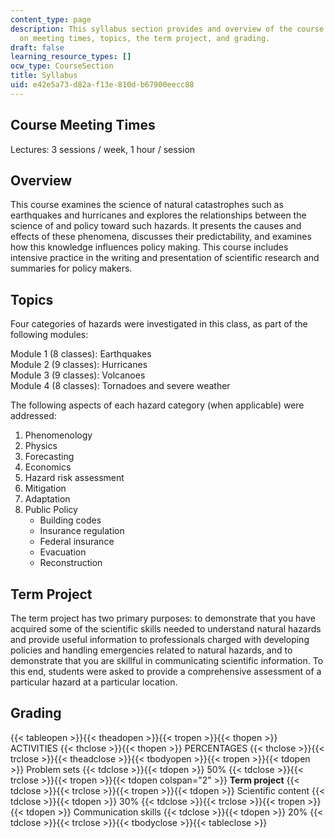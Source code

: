 ```yaml
---
content_type: page
description: This syllabus section provides and overview of the course and information
  on meeting times, topics, the term project, and grading.
draft: false
learning_resource_types: []
ocw_type: CourseSection
title: Syllabus
uid: e42e5a73-d82a-f13e-810d-b67900eecc88
---
```

## Course Meeting Times

Lectures: 3 sessions / week, 1 hour / session

## Overview

This course examines the science of natural catastrophes such as earthquakes and hurricanes and explores the relationships between the science of and policy toward such hazards. It presents the causes and effects of these phenomena, discusses their predictability, and examines how this knowledge influences policy making. This course includes intensive practice in the writing and presentation of scientific research and summaries for policy makers.

## Topics

Four categories of hazards were investigated in this class, as part of the following modules:

Module 1 (8 classes): Earthquakes   
Module 2 (9 classes): Hurricanes   
Module 3 (9 classes): Volcanoes   
Module 4 (8 classes): Tornadoes and severe weather

The following aspects of each hazard category (when applicable) were addressed:

1. Phenomenology
2. Physics
3. Forecasting
4. Economics
5. Hazard risk assessment
6. Mitigation
7. Adaptation
8. Public Policy
    - Building codes
    - Insurance regulation
    - Federal insurance
    - Evacuation
    - Reconstruction

## Term Project

The term project has two primary purposes: to demonstrate that you have acquired some of the scientific skills needed to understand natural hazards and provide useful information to professionals charged with developing policies and handling emergencies related to natural hazards, and to demonstrate that you are skillful in communicating scientific information. To this end, students were asked to provide a comprehensive assessment of a particular hazard at a particular location.

## Grading

{{< tableopen >}}{{< theadopen >}}{{< tropen >}}{{< thopen >}}
ACTIVITIES
{{< thclose >}}{{< thopen >}}
PERCENTAGES
{{< thclose >}}{{< trclose >}}{{< theadclose >}}{{< tbodyopen >}}{{< tropen >}}{{< tdopen >}}
Problem sets
{{< tdclose >}}{{< tdopen >}}
50%
{{< tdclose >}}{{< trclose >}}{{< tropen >}}{{< tdopen colspan="2" >}}
**Term project**
{{< tdclose >}}{{< trclose >}}{{< tropen >}}{{< tdopen >}}
Scientific content
{{< tdclose >}}{{< tdopen >}}
30%
{{< tdclose >}}{{< trclose >}}{{< tropen >}}{{< tdopen >}}
Communication skills
{{< tdclose >}}{{< tdopen >}}
20%
{{< tdclose >}}{{< trclose >}}{{< tbodyclose >}}{{< tableclose >}}